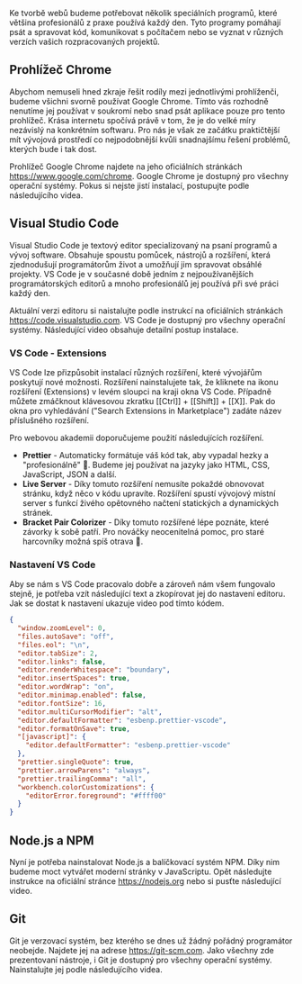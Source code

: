 Ke tvorbě webů budeme potřebovat několik speciálních programů, které většina profesionálů z praxe používá každý den. Tyto programy pomáhají psát a spravovat kód, komunikovat s počítačem nebo se vyznat v různých verzích vašich rozpracovaných projektů.

## Prohlížeč Chrome

Abychom nemuseli hned zkraje řešit rodíly mezi jednotlivými prohlíženči, budeme všichni svorně používat Google Chrome. Tímto vás rozhodně nenutíme jej používat v soukromí nebo snad psát aplikace pouze pro tento prohlížeč. Krása internetu spočívá právě v tom, že je do velké míry nezávislý na konkrétním softwaru. Pro nás je však ze začátku praktičtější mít vývojová prostředí co nejpodobnější kvůli snadnajšímu řešení problémů, kterých bude i tak dost.

Prohlížeč Google Chrome najdete na jeho oficiálních stránkách https://www.google.com/chrome. Google Chrome je dostupný pro všechny operační systémy. Pokus si nejste jistí instalací, postupujte podle následujícího videa.

<youtube video="zSRc0MxoTFk">

## Visual Studio Code

Visual Studio Code je textový editor specializovaný na psaní programů a vývoj software. Obsahuje spoustu pomůcek, nástrojů a rozšíření, která zjednodušují programátorům život a umožňují jim spravovat obsáhlé projekty. VS Code je v současné době jedním z nejpoužívanějších programátorských editorů a mnoho profesionálů jej používá při své práci každý den.

Aktuální verzi editoru si naistalujte podle instrukcí na oficiálních stránkách https://code.visualstudio.com. VS Code je dostupný pro všechny operační systémy. Následující video obsahuje detailní postup instalace.

<youtube video="ewWehsif0X8">

### VS Code - Extensions

VS Code lze přizpůsobit instalací různých rozšíření, které vývojářům poskytují nové možnosti. Rozšíření nainstalujete tak, že kliknete na ikonu rozšíření (Extensions) v levém sloupci na kraji okna VS Code. Případně můžete zmáčknout klávesovou zkratku [[Ctrl]] + [[Shift]] + [[X]]. Pak do okna pro vyhledávání ("Search Extensions in Marketplace") zadáte název příslušného rozšíření.

Pro webovou akademii doporučujeme použití následujících rozšíření.

- **Prettier** - Automaticky formátuje váš kód tak, aby vypadal hezky a "profesionálně" 🙂. Budeme jej používat na jazyky jako HTML, CSS, JavaScript, JSON a další.
- **Live Server** - Díky tomuto rozšíření nemusíte pokaždé obnovovat stránku, když něco v kódu upravíte. Rozšíření spustí vývojový místní server s funkcí živého opětovného načtení statických a dynamických stránek.
- **Bracket Pair Colorizer** - Díky tomuto rozšířené lépe poznáte, které závorky k sobě patří. Pro nováčky neocenitelná pomoc, pro staré harcovníky možná spíš otrava 🙂.

### Nastavení VS Code

Aby se nám s VS Code pracovalo dobře a zároveň nám všem fungovalo stejně, je potřeba vzít následující text a zkopírovat jej do nastavení editoru. Jak se dostat k nastavení ukazuje video pod tímto kódem.

```json
{
  "window.zoomLevel": 0,
  "files.autoSave": "off",
  "files.eol": "\n",
  "editor.tabSize": 2,
  "editor.links": false,
  "editor.renderWhitespace": "boundary",
  "editor.insertSpaces": true,
  "editor.wordWrap": "on",
  "editor.minimap.enabled": false,
  "editor.fontSize": 16,
  "editor.multiCursorModifier": "alt",
  "editor.defaultFormatter": "esbenp.prettier-vscode",
  "editor.formatOnSave": true,
  "[javascript]": {
    "editor.defaultFormatter": "esbenp.prettier-vscode"
  },
  "prettier.singleQuote": true,
  "prettier.arrowParens": "always",
  "prettier.trailingComma": "all",
  "workbench.colorCustomizations": {
    "editorError.foreground": "#ffff00"
  }
}
```

<youtube video="8rv6gK5FN1k">

## Node.js a NPM

Nyní je potřeba nainstalovat Node.js a balíčkovací systém NPM. Díky nim budeme moct vytvářet moderní stránky v JavaScriptu. Opět následujte instrukce na oficiální stránce https://nodejs.org nebo si pusťte následující video.

<youtube video="qp_Clw7Pw8E">

## Git

Git je verzovací systém, bez kterého se dnes už žádný pořádný programátor neobejde. Najdete jej na adrese https://git-scm.com. Jako všechny zde prezentovaní nástroje, i Git je dostupný pro všechny operační systémy. Nainstalujte jej podle následujícího videa.

<youtube video="fAfgNNt8W68">
